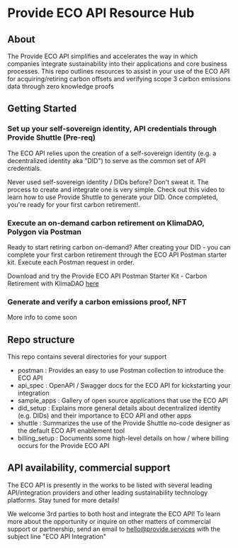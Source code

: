 # Provide ECO API Resource Hub

## About

The Provide ECO API simplifies and accelerates the way in which companies integrate sustainability into their applications and core business processes. This repo outlines resources to assist in your use of the ECO API for acquiring/retiring carbon offsets and verifying scope 3 carbon emissions data through zero knowledge proofs

## Getting Started

### Set up your self-sovereign identity, API credentials through Provide Shuttle (Pre-req)

The ECO API relies upon the creation of a self-sovereign identity (e.g. a decentralized identity aka "DID") to serve as the common set of API credentials. 

Never used self-sovereign identity / DIDs before? Don't sweat it. The process to create and integrate one is very simple. Check out this video to learn how to use Provide Shuttle to generate your DID. Once completed, you're ready for your first carbon retirement!.

### Execute an on-demand carbon retirement on KlimaDAO, Polygon via Postman

Ready to start retiring carbon on-demand? After creating your DID - you can complete your first carbon retirement through the ECO API Postman starter kit. Execute each Postman request in order. 

Download and try the Provide ECO API Postman Starter Kit - Carbon Retirement with KlimaDAO [here](./postman/ECO%20API%20Starter%20-%20Carbon%20Retirement%20with%20KlimaDAO%20Copy.postman_collection.json)

### Generate and verify a carbon emissions proof, NFT

More info to come soon

## Repo structure

This repo contains several directories for your support
- postman : Provides an easy to use Postman collection to introduce the ECO API
- api_spec : OpenAPI / Swagger docs for the ECO API for kickstarting your integration
- sample_apps : Gallery of open source applications that use the ECO API
- did_setup : Explains more general details about decentralized identity (e.g. DIDs) and their importance to ECO API and other apps
- shuttle : Summarizes the use of the Provide Shuttle no-code designer as the default ECO API enablement tool
- billing_setup : Documents some high-level details on how / where billing occurs for the Provide ECO API

## API availability, commercial support

The ECO API is presently in the works to be listed with several leading API/integration providers and other leading sustainability technology platforms. Stay tuned for more details!

We welcome 3rd parties to both host and integrate the ECO API! To learn more about the opportunity or inquire on other matters of commercial support or partnership, send an email to hello@provide.services with the subject line "ECO API Integration"